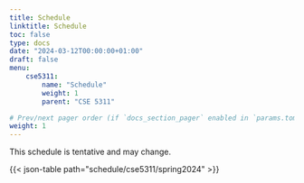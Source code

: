 ```yaml
---
title: Schedule
linktitle: Schedule
toc: false
type: docs
date: "2024-03-12T00:00:00+01:00"
draft: false
menu:
    cse5311:
        name: "Schedule"
        weight: 1
        parent: "CSE 5311"

# Prev/next pager order (if `docs_section_pager` enabled in `params.toml`)
weight: 1
---
```


This schedule is tentative and may change.

{{< json-table path="schedule/cse5311/spring2024" >}}